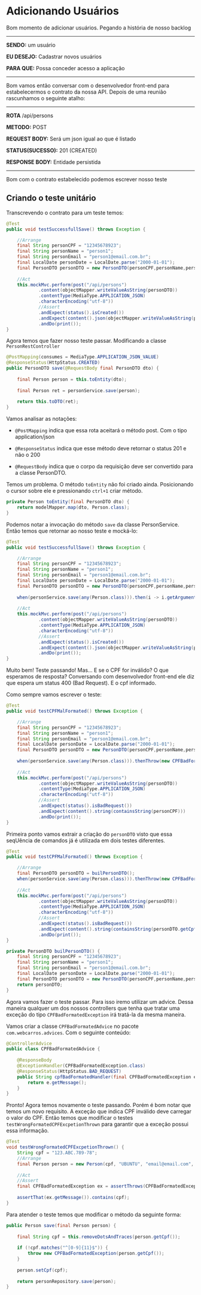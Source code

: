 # Adicionando  Usuários

Bom momento de adicionar usuários. Pegando a história de nosso backlog

---

**SENDO:** um usuário

**EU DESEJO:** Cadastrar novos usuários

**PARA QUE:** Possa conceder acesso a aplicação

--- 

Bom vamos então conversar com o desenvolvedor front-end para estabelecermos o contrato da nossa API. Depois de uma reunião rascunhamos o seguinte atalho:

---
**ROTA** /api/persons

**METODO:** POST

**REQUEST BODY:** Será um json igual ao que é listado

**STATUS(SUCESSO):** 201 (CREATED) 

**RESPONSE BODY:** Entidade persistida

---

Bom com o contrato estabelecido podemos escrever nosso teste

## Criando o teste unitário

Transcrevendo o contrato para um teste temos:

```java
@Test
public void testSuccessfullSave() throws Exception {

    //Arrange
    final String personCPF = "12345678923";
    final String personName = "person1";
    final String personEmail = "person1@email.com.br";
    final LocalDate personDate = LocalDate.parse("2000-01-01");
    final PersonDTO personDTO = new PersonDTO(personCPF,personName,personEmail, personDate);
    
    //Act
    this.mockMvc.perform(post("/api/persons")
            .content(objectMapper.writeValueAsString(personDTO))
            .contentType(MediaType.APPLICATION_JSON)
            .characterEncoding("utf-8"))
            //Assert
            .andExpect(status().isCreated())
            .andExpect(content().json(objectMapper.writeValueAsString(personDTO)))
            .andDo(print());
}
```

Agora temos que fazer nosso teste passar. Modificando a classe `PersonRestController`

```java
@PostMapping(consumes = MediaType.APPLICATION_JSON_VALUE)
@ResponseStatus(HttpStatus.CREATED)
public PersonDTO save(@RequestBody final PersonDTO dto) {
    
    final Person person = this.toEntity(dto);
    
    final Person ret = personService.save(person);
    
    return this.toDTO(ret);
}
```

Vamos analisar as notações:

* `@PostMapping` indica que essa rota aceitará o método post. Com o tipo application/json

* `@ResponseStatus` indica que esse método deve retornar o status 201 e não o 200

* `@RequestBody` indica que o corpo da requisição deve ser convertido para a classe PersonDTO.

Temos um problema. O método `toEntity` não foi criado ainda. Posicionando o cursor sobre ele e pressionando `ctrl+1` criar método.

```java
private Person toEntity(final PersonDTO dto) {
    return modelMapper.map(dto, Person.class);
}
```
Podemos notar a invocação do método `save` da classe PersonService. Então temos que retornar ao nosso teste e mocká-lo:

```java
@Test
public void testSuccessfullSave() throws Exception {

    //Arrange
    final String personCPF = "12345678923";
    final String personName = "person1";
    final String personEmail = "person1@email.com.br";
    final LocalDate personDate = LocalDate.parse("2000-01-01");
    final PersonDTO personDTO = new PersonDTO(personCPF,personName,personEmail, personDate);
    
    when(personService.save(any(Person.class))).then(i -> i.getArgument(0));
    
    //Act
    this.mockMvc.perform(post("/api/persons")
            .content(objectMapper.writeValueAsString(personDTO))
            .contentType(MediaType.APPLICATION_JSON)
            .characterEncoding("utf-8"))
            //Assert
            .andExpect(status().isCreated())
            .andExpect(content().json(objectMapper.writeValueAsString(personDTO)))
            .andDo(print());
}
```

Muito bem! Teste passando! Mas... E se o CPF for inválido? O que esperamos de resposta? Conversando com desenvolvedor front-end ele diz que espera um status 400 (Bad Request). E o cpf informado.

Como sempre vamos escrever o teste:

```java
@Test
public void testCPFMalFormated() throws Exception {

    //Arrange
    final String personCPF = "12345678923";
    final String personName = "person1";
    final String personEmail = "person1@email.com.br";
    final LocalDate personDate = LocalDate.parse("2000-01-01");
    final PersonDTO personDTO = new PersonDTO(personCPF,personName,personEmail, personDate);
    
    when(personService.save(any(Person.class))).thenThrow(new CPFBadFormatedException(personCPF));
    
    //Act
    this.mockMvc.perform(post("/api/persons")
            .content(objectMapper.writeValueAsString(personDTO))
            .contentType(MediaType.APPLICATION_JSON)
            .characterEncoding("utf-8"))
            //Assert
            .andExpect(status().isBadRequest())
            .andExpect(content().string(containsString(personCPF)))
            .andDo(print());
}
```
Primeira ponto vamos extrair a criação do `personDTO` visto que essa seqUência de comandos já é utilizada em dois testes diferentes.

```java
@Test
public void testCPFMalFormated() throws Exception {

    //Arrange
    final PersonDTO personDTO = builPersonDTO();
    when(personService.save(any(Person.class))).thenThrow(new CPFBadFormatedException(personDTO.getCpf()));
    
    //Act
    this.mockMvc.perform(post("/api/persons")
            .content(objectMapper.writeValueAsString(personDTO))
            .contentType(MediaType.APPLICATION_JSON)
            .characterEncoding("utf-8"))
            //Assert
            .andExpect(status().isBadRequest())
            .andExpect(content().string(containsString(personDTO.getCpf())))
            .andDo(print());
}

private PersonDTO builPersonDTO() {
    final String personCPF = "12345678923";
    final String personName = "person1";
    final String personEmail = "person1@email.com.br";
    final LocalDate personDate = LocalDate.parse("2000-01-01");
    final PersonDTO personDTO = new PersonDTO(personCPF,personName,personEmail, personDate);
    return personDTO;
}
```

Agora vamos fazer o teste passar. Para isso iremo utilizar um advice. Dessa maneira qualquer um dos nossos controllers que tenha que tratar uma exceção do tipo `CPFBadFormatedException` irá tratá-la da mesma maneira.

Vamos criar a classe `CPFBadFormatedAdvice` no pacote `com.webcarros.advices`. Com o seguinte conteúdo:

```java
@ControllerAdvice
public class CPFBadFormatedAdvice {
	
	@ResponseBody
	@ExceptionHandler(CPFBadFormatedException.class)
	@ResponseStatus(HttpStatus.BAD_REQUEST)
	public String cpfBadFormatedHandler(final CPFBadFormatedException e) {
		return e.getMessage();
	}
}
```

Pronto! Agora temos novamente o teste passando. Porém é bom notar que temos um novo requisito. A exceção que indica CPF inválido deve carregar o valor do CPF. Então temos que modificar o testes `testWrongFormatedCPFExcpetionThrown` para garantir que a exceção possui essa informação.

```java
@Test
void testWrongFormatedCPFExcpetionThrown() {
    String cpf = "123.ABC.789-78";
    //Arrange
    final Person person = new Person(cpf, "UBUNTU", "email@email.com", LocalDate.parse("2000-01-01"));		
    
    //Act
    //Assert
    final CPFBadFormatedException ex = assertThrows(CPFBadFormatedException.class, () -> personService.save(person));
    
    assertThat(ex.getMessage()).contains(cpf);
}
```
Para atender o teste temos que modificar o método da seguinte forma:

```java
public Person save(final Person person) {
    
    final String cpf = this.removeDotsAndTraces(person.getCpf());
    
    if (!cpf.matches("^[0-9]{11}$")) {
        throw new CPFBadFormatedException(person.getCpf());
    }
    
    person.setCpf(cpf);
    
    return personRepository.save(person);
}
```